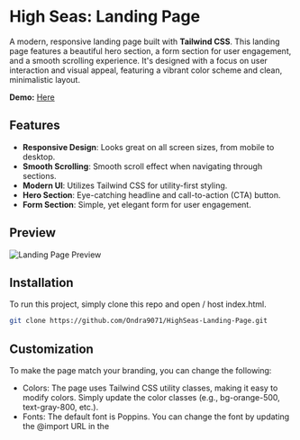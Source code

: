 # High Seas: Landing Page

A modern, responsive landing page built with **Tailwind CSS**. This landing page features a beautiful hero section, a form section for user engagement, and a smooth scrolling experience. It's designed with a focus on user interaction and visual appeal, featuring a vibrant color scheme and clean, minimalistic layout.

**Demo:** [Here](https://ondrejpacovsky.cz/demo/highseas/landing-page/index.html)

## Features

- **Responsive Design**: Looks great on all screen sizes, from mobile to desktop.
- **Smooth Scrolling**: Smooth scroll effect when navigating through sections.
- **Modern UI**: Utilizes Tailwind CSS for utility-first styling.
- **Hero Section**: Eye-catching headline and call-to-action (CTA) button.
- **Form Section**: Simple, yet elegant form for user engagement.

## Preview
![Landing Page Preview](https://i.imgur.com/JiiIOoe.png)  

## Installation
To run this project, simply clone this repo and open / host index.html.
   ```bash
   git clone https://github.com/Ondra9071/HighSeas-Landing-Page.git
   ```
## Customization
To make the page match your branding, you can change the following:

- Colors: The page uses Tailwind CSS utility classes, making it easy to modify colors. Simply update the color classes (e.g., bg-orange-500, text-gray-800, etc.).
- Fonts: The default font is Poppins. You can change the font by updating the @import URL in the <style> section or modifying the Tailwind configuration file.

## License
This project is licensed under the MIT License - see the LICENSE file for details.

<br>

**#HighSeas 💖**
